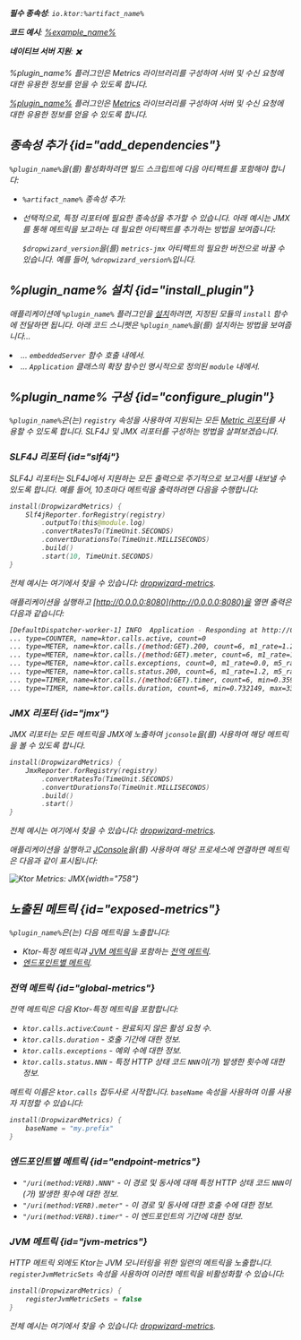 [//]: # (title: Dropwizard 메트릭)

<show-structure for="chapter" depth="2"/>
<primary-label ref="server-plugin"/>

<var name="plugin_name" value="DropwizardMetrics"/>
<var name="package_name" value="io.ktor.server.metrics.dropwizard"/>
<var name="artifact_name" value="ktor-server-metrics"/>

<tldr>
<p>
<b>필수 종속성</b>: <code>io.ktor:%artifact_name%</code>
</p>
<var name="example_name" value="dropwizard-metrics"/>
<p>
    <b>코드 예시</b>:
    <a href="https://github.com/ktorio/ktor-documentation/tree/%ktor_version%/codeSnippets/snippets/%example_name%">
        %example_name%
    </a>
</p>
<p>
    <b><Links href="/ktor/server-native" summary="모듈을 사용하면 경로를 그룹화하여 애플리케이션을 구조화할 수 있습니다.">네이티브 서버</Links> 지원</b>: ✖️
</p>
</tldr>

<link-summary>%plugin_name% 플러그인은 Metrics 라이브러리를 구성하여 서버 및 수신 요청에 대한 유용한 정보를 얻을 수 있도록 합니다.</link-summary>

[%plugin_name%](https://api.ktor.io/ktor-server/ktor-server-plugins/ktor-server-metrics/io.ktor.server.metrics.dropwizard/-dropwizard-metrics.html) 플러그인은 [Metrics](http://metrics.dropwizard.io/) 라이브러리를 구성하여 서버 및 수신 요청에 대한 유용한 정보를 얻을 수 있도록 합니다.

## 종속성 추가 {id="add_dependencies"}
`%plugin_name%`을(를) 활성화하려면 빌드 스크립트에 다음 아티팩트를 포함해야 합니다:
* `%artifact_name%` 종속성 추가:

  <Tabs group="languages">
      <TabItem title="Gradle (Kotlin)" group-key="kotlin">
          <code-block lang="Kotlin" code="              implementation(&quot;io.ktor:%artifact_name%:$ktor_version&quot;)"/>
      </TabItem>
      <TabItem title="Gradle (Groovy)" group-key="groovy">
          <code-block lang="Groovy" code="              implementation &quot;io.ktor:%artifact_name%:$ktor_version&quot;"/>
      </TabItem>
      <TabItem title="Maven" group-key="maven">
          <code-block lang="XML" code="              &lt;dependency&gt;&#10;                  &lt;groupId&gt;io.ktor&lt;/groupId&gt;&#10;                  &lt;artifactId&gt;%artifact_name%-jvm&lt;/artifactId&gt;&#10;                  &lt;version&gt;${ktor_version}&lt;/version&gt;&#10;              &lt;/dependency&gt;"/>
      </TabItem>
  </Tabs>

* 선택적으로, 특정 리포터에 필요한 종속성을 추가할 수 있습니다. 아래 예시는 JMX를 통해 메트릭을 보고하는 데 필요한 아티팩트를 추가하는 방법을 보여줍니다:

  <var name="group_id" value="io.dropwizard.metrics"/>
  <var name="artifact_name" value="metrics-jmx"/>
  <var name="version" value="dropwizard_version"/>
  <Tabs group="languages">
      <TabItem title="Gradle (Kotlin)" group-key="kotlin">
          <code-block lang="Kotlin" code="              implementation(&quot;%group_id%:%artifact_name%:$%version%&quot;)"/>
      </TabItem>
      <TabItem title="Gradle (Groovy)" group-key="groovy">
          <code-block lang="Groovy" code="              implementation &quot;%group_id%:%artifact_name%:$%version%&quot;"/>
      </TabItem>
      <TabItem title="Maven" group-key="maven">
          <code-block lang="XML" code="              &lt;dependency&gt;&#10;                  &lt;groupId&gt;%group_id%&lt;/groupId&gt;&#10;                  &lt;artifactId&gt;%artifact_name%&lt;/artifactId&gt;&#10;                  &lt;version&gt;${%version%}&lt;/version&gt;&#10;              &lt;/dependency&gt;"/>
      </TabItem>
  </Tabs>
  
  `$dropwizard_version`을(를) `metrics-jmx` 아티팩트의 필요한 버전으로 바꿀 수 있습니다. 예를 들어, `%dropwizard_version%`입니다.

## %plugin_name% 설치 {id="install_plugin"}

<p>
    애플리케이션에 <code>%plugin_name%</code> 플러그인을 <a href="#install">설치</a>하려면, 지정된 <Links href="/ktor/server-modules" summary="모듈을 사용하면 경로를 그룹화하여 애플리케이션을 구조화할 수 있습니다.">모듈</Links>의 <code>install</code> 함수에 전달하면 됩니다.
    아래 코드 스니펫은 <code>%plugin_name%</code>을(를) 설치하는 방법을 보여줍니다...
</p>
<list>
    <li>
        ... <code>embeddedServer</code> 함수 호출 내에서.
    </li>
    <li>
        ... <code>Application</code> 클래스의 확장 함수인 명시적으로 정의된 <code>module</code> 내에서.
    </li>
</list>
<Tabs>
    <TabItem title="embeddedServer">
        <code-block lang="kotlin" code="            import io.ktor.server.engine.*&#10;            import io.ktor.server.netty.*&#10;            import io.ktor.server.application.*&#10;            import %package_name%.*&#10;&#10;            fun main() {&#10;                embeddedServer(Netty, port = 8080) {&#10;                    install(%plugin_name%)&#10;                    // ...&#10;                }.start(wait = true)&#10;            }"/>
    </TabItem>
    <TabItem title="module">
        <code-block lang="kotlin" code="            import io.ktor.server.application.*&#10;            import %package_name%.*&#10;            // ...&#10;            fun Application.module() {&#10;                install(%plugin_name%)&#10;                // ...&#10;            }"/>
    </TabItem>
</Tabs>

## %plugin_name% 구성 {id="configure_plugin"}

`%plugin_name%`은(는) `registry` 속성을 사용하여 지원되는 모든 [Metric 리포터](http://metrics.dropwizard.io/)를 사용할 수 있도록 합니다. SLF4J 및 JMX 리포터를 구성하는 방법을 살펴보겠습니다.

### SLF4J 리포터 {id="slf4j"}

SLF4J 리포터는 SLF4J에서 지원하는 모든 출력으로 주기적으로 보고서를 내보낼 수 있도록 합니다.
예를 들어, 10초마다 메트릭을 출력하려면 다음을 수행합니다:

```kotlin
install(DropwizardMetrics) {
    Slf4jReporter.forRegistry(registry)
        .outputTo(this@module.log)
        .convertRatesTo(TimeUnit.SECONDS)
        .convertDurationsTo(TimeUnit.MILLISECONDS)
        .build()
        .start(10, TimeUnit.SECONDS)
}
```

전체 예시는 여기에서 찾을 수 있습니다: [dropwizard-metrics](https://github.com/ktorio/ktor-documentation/tree/%ktor_version%/codeSnippets/snippets/dropwizard-metrics).

애플리케이션을 실행하고 [http://0.0.0.0:8080](http://0.0.0.0:8080)을 열면 출력은 다음과 같습니다:

```Bash
[DefaultDispatcher-worker-1] INFO  Application - Responding at http://0.0.0.0:8080
... type=COUNTER, name=ktor.calls.active, count=0
... type=METER, name=ktor.calls./(method:GET).200, count=6, m1_rate=1.2, m5_rate=1.2, m15_rate=1.2, mean_rate=0.98655785084844, rate_unit=events/second
... type=METER, name=ktor.calls./(method:GET).meter, count=6, m1_rate=1.2, m5_rate=1.2, m15_rate=1.2, mean_rate=0.9841134429134598, rate_unit=events/second
... type=METER, name=ktor.calls.exceptions, count=0, m1_rate=0.0, m5_rate=0.0, m15_rate=0.0, mean_rate=0.0, rate_unit=events/second
... type=METER, name=ktor.calls.status.200, count=6, m1_rate=1.2, m5_rate=1.2, m15_rate=1.2, mean_rate=0.9866015088545449, rate_unit=events/second
... type=TIMER, name=ktor.calls./(method:GET).timer, count=6, min=0.359683, max=14.213046, mean=2.691307542732234, stddev=5.099546889849414, p50=0.400967, p75=0.618972, p95=14.213046, p98=14.213046, p99=14.213046, p999=14.213046, m1_rate=1.2, m5_rate=1.2, m15_rate=1.2, mean_rate=0.9830677128229028, rate_unit=events/second, duration_unit=milliseconds
... type=TIMER, name=ktor.calls.duration, count=6, min=0.732149, max=33.735719, mean=6.238046092985701, stddev=12.169258340009847, p50=0.778864, p75=1.050454, p95=33.735719, p98=33.735719, p99=33.735719, p999=33.735719, m1_rate=0.2, m5_rate=0.2, m15_rate=0.2, mean_rate=0.6040311229887146, rate_unit=events/second, duration_unit=milliseconds
```

### JMX 리포터 {id="jmx"}

JMX 리포터는 모든 메트릭을 JMX에 노출하여 `jconsole`을(를) 사용하여 해당 메트릭을 볼 수 있도록 합니다.

```kotlin
install(DropwizardMetrics) {
    JmxReporter.forRegistry(registry)
        .convertRatesTo(TimeUnit.SECONDS)
        .convertDurationsTo(TimeUnit.MILLISECONDS)
        .build()
        .start()
}
```

전체 예시는 여기에서 찾을 수 있습니다: [dropwizard-metrics](https://github.com/ktorio/ktor-documentation/tree/%ktor_version%/codeSnippets/snippets/dropwizard-metrics).

애플리케이션을 실행하고 [JConsole](https://docs.oracle.com/en/java/javase/17/management/using-jconsole.html)을(를) 사용하여 해당 프로세스에 연결하면 메트릭은 다음과 같이 표시됩니다:

![Ktor Metrics: JMX](jmx.png){width="758"}

## 노출된 메트릭 {id="exposed-metrics"}

`%plugin_name%`은(는) 다음 메트릭을 노출합니다:

- Ktor-특정 메트릭과 [JVM 메트릭](#jvm-metrics)을 포함하는 [전역 메트릭](#global-metrics).
- [엔드포인트별 메트릭](#endpoint-metrics).

### 전역 메트릭 {id="global-metrics"}

전역 메트릭은 다음 Ktor-특정 메트릭을 포함합니다:

* `ktor.calls.active`:`Count` - 완료되지 않은 활성 요청 수.
* `ktor.calls.duration` - 호출 기간에 대한 정보.
* `ktor.calls.exceptions` - 예외 수에 대한 정보.
* `ktor.calls.status.NNN` - 특정 HTTP 상태 코드 `NNN`이(가) 발생한 횟수에 대한 정보.

메트릭 이름은 `ktor.calls` 접두사로 시작합니다. `baseName` 속성을 사용하여 이를 사용자 지정할 수 있습니다:

```kotlin
install(DropwizardMetrics) {
    baseName = "my.prefix"
}
```

### 엔드포인트별 메트릭 {id="endpoint-metrics"}

* `"/uri(method:VERB).NNN"` - 이 경로 및 동사에 대해 특정 HTTP 상태 코드 `NNN`이(가) 발생한 횟수에 대한 정보.
* `"/uri(method:VERB).meter"` - 이 경로 및 동사에 대한 호출 수에 대한 정보.
* `"/uri(method:VERB).timer"` - 이 엔드포인트의 기간에 대한 정보.

### JVM 메트릭 {id="jvm-metrics"}

HTTP 메트릭 외에도 Ktor는 JVM 모니터링을 위한 일련의 메트릭을 노출합니다. `registerJvmMetricSets` 속성을 사용하여 이러한 메트릭을 비활성화할 수 있습니다:

```kotlin
install(DropwizardMetrics) {
    registerJvmMetricSets = false
}
```

전체 예시는 여기에서 찾을 수 있습니다: [dropwizard-metrics](https://github.com/ktorio/ktor-documentation/tree/%ktor_version%/codeSnippets/snippets/dropwizard-metrics).